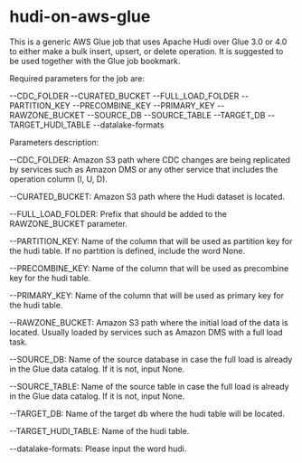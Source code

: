 # hudi-on-aws-glue

This is a generic AWS Glue job that uses Apache Hudi over Glue 3.0 or 4.0 to either make a bulk insert, upsert, or delete operation. It is suggested to be used together with the Glue job bookmark.

Required parameters for the job are:

--CDC_FOLDER
--CURATED_BUCKET
--FULL_LOAD_FOLDER
--PARTITION_KEY
--PRECOMBINE_KEY
--PRIMARY_KEY
--RAWZONE_BUCKET
--SOURCE_DB
--SOURCE_TABLE
--TARGET_DB
--TARGET_HUDI_TABLE
--datalake-formats

Parameters description:

--CDC_FOLDER: Amazon S3 path where CDC changes are being replicated by services such as Amazon DMS or any other service that includes the operation column (I, U, D).

--CURATED_BUCKET: Amazon S3 path where the Hudi dataset is located.

--FULL_LOAD_FOLDER: Prefix that should be added to the RAWZONE_BUCKET parameter.

--PARTITION_KEY: Name of the column that will be used as partition key for the hudi table. If no partition is defined, include the word None.

--PRECOMBINE_KEY: Name of the column that will be used as precombine key for the hudi table.

--PRIMARY_KEY: Name of the column that will be used as primary key for the hudi table.

--RAWZONE_BUCKET: Amazon S3 path where the initial load of the data is located. Usually loaded by services such as Amazon DMS with a full load task.

--SOURCE_DB: Name of the source database in case the full load is already in the Glue data catalog. If it is not, input None.

--SOURCE_TABLE: Name of the source table in case the full load is already in the Glue data catalog. If it is not, input None.

--TARGET_DB: Name of the target db where the hudi table will be located.

--TARGET_HUDI_TABLE: Name of the hudi table.

--datalake-formats: Please input the word hudi.
